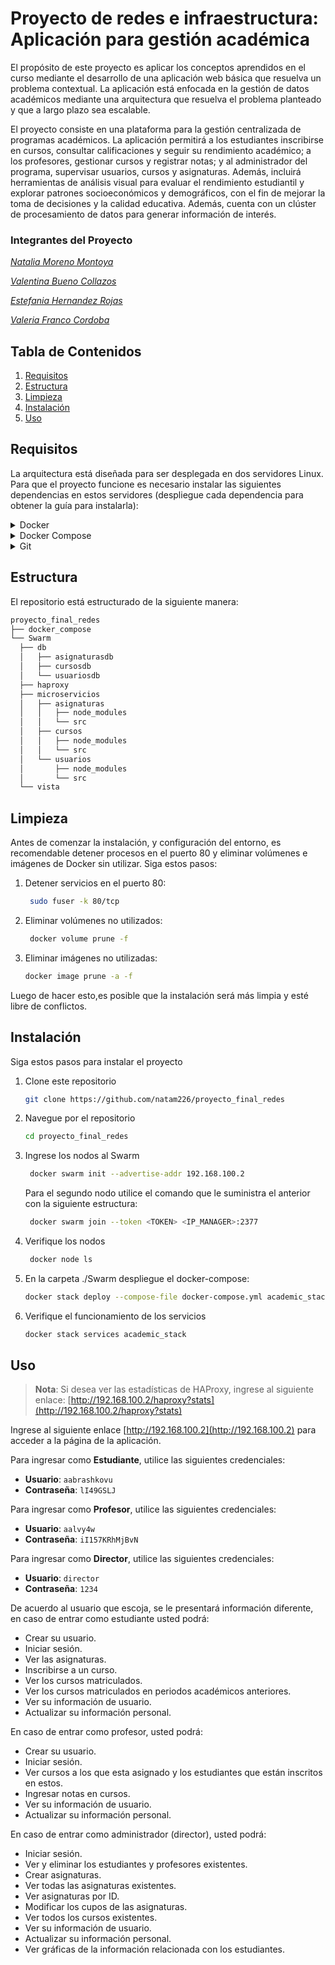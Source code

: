 # Proyecto de redes e infraestructura: Aplicación para gestión académica
El propósito de este proyecto es aplicar los conceptos aprendidos en el curso mediante el desarrollo de una aplicación web básica que resuelva un problema contextual. La aplicación está enfocada en la gestión de datos académicos mediante una arquitectura que resuelva el problema planteado y que a largo plazo sea escalable. 

El proyecto consiste en una plataforma para la gestión centralizada de programas académicos. La aplicación permitirá a los estudiantes inscribirse en cursos, consultar calificaciones y seguir su rendimiento académico; a los profesores, gestionar cursos y registrar notas; y al administrador del programa, supervisar usuarios, cursos y asignaturas. Además, incluirá herramientas de análisis visual para evaluar el rendimiento estudiantil y explorar patrones socioeconómicos y demográficos, con el fin de mejorar la toma de decisiones y la calidad educativa. Además, cuenta con un clúster de procesamiento de datos para generar información de interés. 

### Integrantes del Proyecto
*[Natalia Moreno Montoya](https://github.com/natam226)*

*[Valentina Bueno Collazos](https://github.com/valentinabc19)*

*[Estefania Hernandez Rojas](https://github.com/HEstefaniaR)*

*[Valeria Franco Cordoba](https://github.com/Hola12334)*

## Tabla de Contenidos
1. [Requisitos](https://github.com/natam226/proyecto_final_redes?tab=readme-ov-file#requisitos)
2. [Estructura](https://github.com/natam226/proyecto_final_redes?tab=readme-ov-file#estructura)
3. [Limpieza](https://github.com/natam226/proyecto_final_redes?tab=readme-ov-file#limpieza)
4. [Instalación](https://github.com/natam226/proyecto_final_redes?tab=readme-ov-file#instalación)
5. [Uso](https://github.com/natam226/proyecto_final_redes?tab=readme-ov-file#uso)


## Requisitos
La arquitectura está diseñada para ser desplegada en dos servidores Linux. Para que el proyecto funcione es necesario instalar las siguientes dependencias en estos servidores (despliegue cada dependencia para obtener la guía para instalarla): 

<details>
<summary>Docker</summary>

  Actualice su lista de paquetes existente
  ```bash
            sudo apt update
            sudo apt install apt-transport-https ca-certificates curl software-properties-common
            
  ```
  instale algunos paquetes de requisitos previos que permitan a apt usar paquetes a través de HTTPS:
  ```bash
        curl -fsSL https://download.docker.com/linux/ubuntu/gpg | sudo apt-key add -
          
  ```
  Agregue el repositorio Docker a las fuentes APT:
  ```bash
        sudo add-apt-repository "deb [arch=amd64] https://download.docker.com/linux/ubuntu focal stable"
        
   ```
  Actualice de nuevo el paquete de base de datos
  ```bash
  sudo apt update    
   ```
  Instale Docker
  ```bash
  sudo apt install docker-ce
  sudo systemctl status docker      
   ```

</details>

<details>
<summary>Docker Compose</summary>

Instale Docker compose y establezca permisos para usar el comando docker-compose
  ```bash
      sudo curl -L "https://github.com/docker/compose/releases/download/1.26.0/docker-compose-$(uname -s)-$(uname -m)" -o /usr/local/bin/docker-compose
      sudo chmod +x /usr/local/bin/docker-compose
   ```

</details>

<details>
<summary>Git</summary>

Instale git
  ```bash
  sudo apt update
  sudo apt install git

   ```

</details>

## Estructura
El repositorio está estructurado de la siguiente manera: 
  ```bash
  proyecto_final_redes
├── docker_compose
└── Swarm
    ├── db
    │   ├── asignaturasdb
    │   ├── cursosdb
    │   └── usuariosdb
    ├── haproxy
    ├── microservicios
    │   ├── asignaturas
    │   │   ├── node_modules
    │   │   └── src
    │   ├── cursos
    │   │   ├── node_modules
    │   │   └── src
    │   └── usuarios
    │       ├── node_modules
    │       └── src
    └── vista

   ```

## Limpieza 
Antes de comenzar la instalación, y configuración del entorno, es recomendable detener procesos en el puerto 80 y eliminar volúmenes e imágenes de Docker sin utilizar. Siga estos pasos: 
  1. Detener servicios en el puerto 80:
     ```bash
      sudo fuser -k 80/tcp
       ```
  2. Eliminar volúmenes no utilizados:
     ```bash
      docker volume prune -f
       ```
  3. Eliminar imágenes no utilizadas:
      ```bash
      docker image prune -a -f

       ```
Luego de hacer esto,es posible que la instalación será más limpia y esté libre de conflictos.

## Instalación
  Siga estos pasos para instalar el proyecto
  1. Clone este repositorio
      ```bash
      git clone https://github.com/natam226/proyecto_final_redes
       ```
  2. Navegue por el repositorio 
      ```bash
      cd proyecto_final_redes
       ```
  3. Ingrese los nodos al Swarm
     ```bash
      docker swarm init --advertise-addr 192.168.100.2
       ```
     Para el segundo nodo utilice el comando que le suministra el anterior con la siguiente estructura:
     ```bash
      docker swarm join --token <TOKEN> <IP_MANAGER>:2377
       ```
  4. Verifique los nodos
     ```bash
      docker node ls
       ```
  6. En la carpeta ./Swarm despliegue el docker-compose:
     ```bash
     docker stack deploy --compose-file docker-compose.yml academic_stack
      ```
  8. Verifique el funcionamiento de los servicios
     ```bash
     docker stack services academic_stack
      ```

## Uso
  > **Nota**: Si desea ver las estadísticas de HAProxy, ingrese al siguiente enlace: [http://192.168.100.2/haproxy?stats](http://192.168.100.2/haproxy?stats)
  
  Ingrese al siguiente enlace [http://192.168.100.2](http://192.168.100.2) para acceder a la página de la aplicación.
  
Para ingresar como **Estudiante**, utilice las siguientes credenciales:

- **Usuario**: `aabrashkovu`
- **Contraseña**: `lI49GSLJ`

Para ingresar como **Profesor**, utilice las siguientes credenciales:

- **Usuario**: `aalvy4w`
- **Contraseña**: `iI157KRhMjBvN`

Para ingresar como **Director**, utilice las siguientes credenciales:

- **Usuario**: `director`
- **Contraseña**: `1234`

De acuerdo al usuario que escoja, se le presentará información diferente, en caso de entrar como estudiante usted podrá: 

- Crear su usuario.
- Iniciar sesión.
- Ver las asignaturas.
- Inscribirse a un curso.
- Ver los cursos matriculados.
- Ver los cursos matriculados en periodos académicos anteriores.
- Ver su información de usuario.
- Actualizar su información personal.

En caso de entrar como profesor, usted podrá: 

- Crear su usuario.
- Iniciar sesión.
- Ver cursos a los que esta asignado y los estudiantes que están inscritos en estos.
- Ingresar notas en cursos.
- Ver su información de usuario.
- Actualizar su información personal.

En caso de entrar como administrador (director), usted podrá: 

- Iniciar sesión.
- Ver y eliminar los estudiantes y profesores existentes.
- Crear asignaturas.
- Ver todas las asignaturas existentes.
- Ver asignaturas por ID.
- Modificar los cupos de las asignaturas.
- Ver todos los cursos existentes.
- Ver su información de usuario.
- Actualizar su información personal.
- Ver gráficas de la información relacionada con los estudiantes. 
